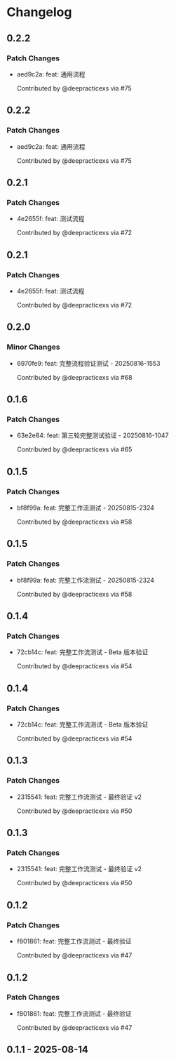 # Changelog

## 0.2.2

### Patch Changes

- aed9c2a: feat: 通用流程

  Contributed by @deepracticexs via #75

## 0.2.2

### Patch Changes

- aed9c2a: feat: 通用流程

  Contributed by @deepracticexs via #75

## 0.2.1

### Patch Changes

- 4e2655f: feat: 测试流程

  Contributed by @deepracticexs via #72

## 0.2.1

### Patch Changes

- 4e2655f: feat: 测试流程

  Contributed by @deepracticexs via #72

## 0.2.0

### Minor Changes

- 6970fe9: feat: 完整流程验证测试 - 20250816-1553

  Contributed by @deepracticexs via #68

## 0.1.6

### Patch Changes

- 63e2e84: feat: 第三轮完整测试验证 - 20250816-1047

  Contributed by @deepracticexs via #65

## 0.1.5

### Patch Changes

- bf8f99a: feat: 完整工作流测试 - 20250815-2324

  Contributed by @deepracticexs via #58

## 0.1.5

### Patch Changes

- bf8f99a: feat: 完整工作流测试 - 20250815-2324

  Contributed by @deepracticexs via #58

## 0.1.4

### Patch Changes

- 72cb14c: feat: 完整工作流测试 - Beta 版本验证

  Contributed by @deepracticexs via #54

## 0.1.4

### Patch Changes

- 72cb14c: feat: 完整工作流测试 - Beta 版本验证

  Contributed by @deepracticexs via #54

## 0.1.3

### Patch Changes

- 2315541: feat: 完整工作流测试 - 最终验证 v2

  Contributed by @deepracticexs via #50

## 0.1.3

### Patch Changes

- 2315541: feat: 完整工作流测试 - 最终验证 v2

  Contributed by @deepracticexs via #50

## 0.1.2

### Patch Changes

- f801861: feat: 完整工作流测试 - 最终验证

  Contributed by @deepracticexs via #47

## 0.1.2

### Patch Changes

- f801861: feat: 完整工作流测试 - 最终验证

  Contributed by @deepracticexs via #47

## 0.1.1 - 2025-08-14
